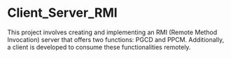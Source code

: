 # Client_Server_RMI
This project involves creating and implementing an RMI (Remote Method Invocation) server that offers two functions: PGCD and PPCM. Additionally, a client is developed to consume these functionalities remotely.
